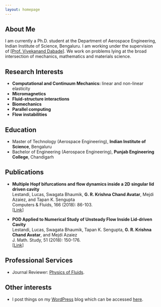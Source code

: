 ```yaml
---
layout: homepage
---
```


## About Me

I am currently a Ph.D. student at the Department of Aerospace Engineering, Indian Institute of Science, Bengaluru. I am working under the supervision of [[Prof. Vivekanand Dabade](http://aero.iisc.ac.in/people/vivekanand-dabade/)]. We work on problems lying at the broad intersection of mechanics, mathematics and materials science. 

## Research Interests

- **Computational and Continuum Mechanics:** linear and non-linear elasticity
- **Micromagnetics**
- **Fluid-structure interactions** 
- **Biomechanics**
- **Parallel computing**
- **Flow instabilities**

## Education

- Master of Technology (Aerospace Engineering), **Indian Institute of Science**, Bengaluru
- Bachelor of Engineering (Aerospace Engineering), **Punjab Engineering College**, Chandigarh

## Publications

- **Multiple Hopf bifurcations and flow dynamics inside a 2D singular lid driven cavity**
  <br>
  Lestandi, Lucas, Swagata Bhaumik, **G. R. Krishna Chand Avatar**, Mejdi Azaiez, and Tapan K. Sengupta
  <br>
  Computers & Fluids, 166 (2018): 86-103.
  <br>
  [[Link](https://doi.org/10.1016/j.compfluid.2018.01.038)] <!--- [[Code](https://github.com/yaoyao-liu/mnemonics)] [[Project]()] <strong><i style="color:#e74d3c">Oral Presentation</i></strong> --->


- **POD Applied to Numerical Study of Unsteady Flow Inside Lid-driven Cavity**
  <br>
  Lestandi, Lucas, Swagata Bhaumik, Tapan K. Sengupta, **G. R. Krishna Chand Avatar**, and Mejdi Azaiez
  <br>
   J. Math. Study, 51 (2018): 150-176.
  <br>
  [[Link](https://doi.org/10.4208/jms.v51n2.18.03)] 


## Professional Services

- Journal Reviewer: [Physics of Fluids](https://aip.scitation.org/journal/phf). 

## Other interests

- I post things on my [WordPress](https://kcavatar.wordpress.com) blog which can be accessed [here](./blogs.html). 
